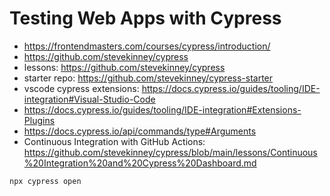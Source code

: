 # Testing Web Apps with Cypress

* <https://frontendmasters.com/courses/cypress/introduction/>
* <https://github.com/stevekinney/cypress>
* lessons: <https://github.com/stevekinney/cypress>
* starter repo: <https://github.com/stevekinney/cypress-starter>
* vscode cypress extensions: <https://docs.cypress.io/guides/tooling/IDE-integration#Visual-Studio-Code>
* <https://docs.cypress.io/guides/tooling/IDE-integration#Extensions-Plugins>
* <https://docs.cypress.io/api/commands/type#Arguments>
* Continuous Integration with GitHub Actions: <https://github.com/stevekinney/cypress/blob/main/lessons/Continuous%20Integration%20and%20Cypress%20Dashboard.md>

```bash
npx cypress open
```
